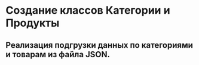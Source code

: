 # Создание классов  Категории и Продукты

## Реализация подгрузки данных по категориями и товарам из файла JSON.